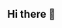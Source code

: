 ## Hi there 👋

<!--
**dylanhickman723/dylanhickman723** is a ✨ _special_ ✨ repository because its `README.md` (this file) appears on your GitHub profile.

Here are some ideas to get you started:

- 🔭 I’m currently working on a project for Finnovate
- 🌱 I’m currently learning CS and Business
- 👯 I’m looking to collaborate on app ideas
- 🤔 I’m looking for help with ...
- 💬 Ask me about ...
- 📫 How to reach me: hickman.dy@northeastern.du
- 😄 Pronouns: He/him
- ⚡ Fun fact: I climb bridges
-->

